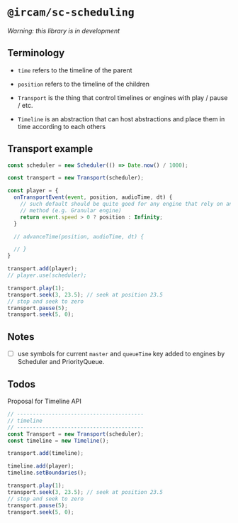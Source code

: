 # `@ircam/sc-scheduling`

_Warning: this library is in development_

## Terminology

- `time` refers to the timeline of the parent
- `position` refers to the timeline of the children

- `Transport` is the thing that control timelines or engines with play / pause / etc.
- `Timeline` is an abstraction that can host abstractions and place them in time according to each others

## Transport example

```js
const scheduler = new Scheduler(() => Date.now() / 1000);

const transport = new Transport(scheduler);

const player = {
  onTransportEvent(event, position, audioTime, dt) {
    // such default should be quite good for any engine that rely on an advanceTime
    // method (e.g. Granular engine)
    return event.speed > 0 ? position : Infinity;
  }

  // advanceTime(position, audioTime, dt) {

  // }
}

transport.add(player);
// player.use(scheduler);

transport.play(1);
transport.seek(3, 23.5); // seek at position 23.5
// stop and seek to zero
transport.pause(5); 
transport.seek(5, 0);
```

## Notes

- [ ] use symbols for current `master` and `queueTime` key added to engines by Scheduler and PriorityQueue.

## Todos

Proposal for Timeline API

```js
// ----------------------------------------
// timeline
// ----------------------------------------
const Transport = new Transport(scheduler);
const timeline = new Timeline();

transport.add(timeline);

timeline.add(player);
timeline.setBoundaries();

transport.play(1);
transport.seek(3, 23.5); // seek at position 23.5
// stop and seek to zero
transport.pause(5); 
transport.seek(5, 0);

```
